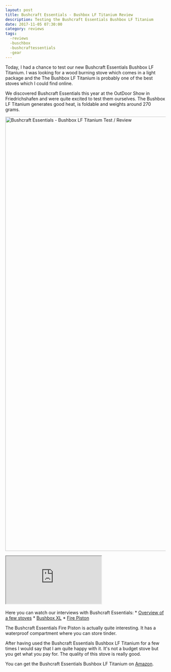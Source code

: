 ```yaml
---
layout: post
title: Bushcraft Essentials - Bushbox LF Titanium Review
description: Testing the Bushcraft Essentials Bushbox LF Titanium
date: 2017-11-05 07:30:00
category: reviews
tags:
  -reviews
  -buschbox
  -bushcraftessentials
  -gear
---
```


Today, I had a chance to test our new Bushcraft Essentials Bushbox LF Titanium. I was looking for a wood burning stove which comes in a light package and the The Bushbox LF Titanium is probably one of the best stoves which I could find online.

We discovered Bushcraft Essentials this year at the OutDoor Show in Friedrichshafen and were quite excited to test them ourselves. The Bushbox LF Titanium generates good heat, is foldable and weights around 270 grams.
<br>

<a rel="nofollow" data-flickr-embed="true"  href="https://www.flickr.com/photos/90204224@N07/38182910611/in/datetaken-public/" title="Bushcraft Essentials - Bushbox LF Titanium"><img src="https://farm5.staticflickr.com/4485/38182910611_c02cae5c27_k.jpg" width="2048" height="1365" alt="Bushcraft Essentials - Bushbox LF Titanium Test / Review"></a><script async src="//embedr.flickr.com/assets/client-code.js" charset="utf-8"></script>
<!--more-->
<div class="embed-responsive embed-responsive-16by9">
    <iframe class="embed-responsive-item" src="https://www.youtube.com/embed/h6-1RJe9iRA"></iframe>
</div>
<br>
Here you can watch our interviews with Bushcraft Essentials:
* <a rel="nofollow" href="http://www.hikeventures.com/Bushcraft-Essentials-3-OutDoorShow-2017/">Overview of a few stoves</a>
* <a rel="nofollow" href="http://www.hikeventures.com/Bushcraft-Essentials-2-OutDoorShow-2017/">Bushbox XL</a>
* <a rel="nofollow" href="http://www.hikeventures.com/Bushcraft-Essentials-1-OutDoorShow-2017/">Fire Piston</a>

The Bushcraft Essentials Fire Piston is actually quite interesting. It has a waterproof compartment where you can store tinder.

After having used the Bushcraft Essentials Bushbox LF Titanium for a few times I would say that I am quite happy with it. It's not a budget stove but you get what you pay for. The quality of this stove is really good.

You can get the Bushcraft Essentials Bushbox LF Titanium on <a rel="nofollow"  href="https://amzn.to/2JZDBxD">Amazon</a>.
